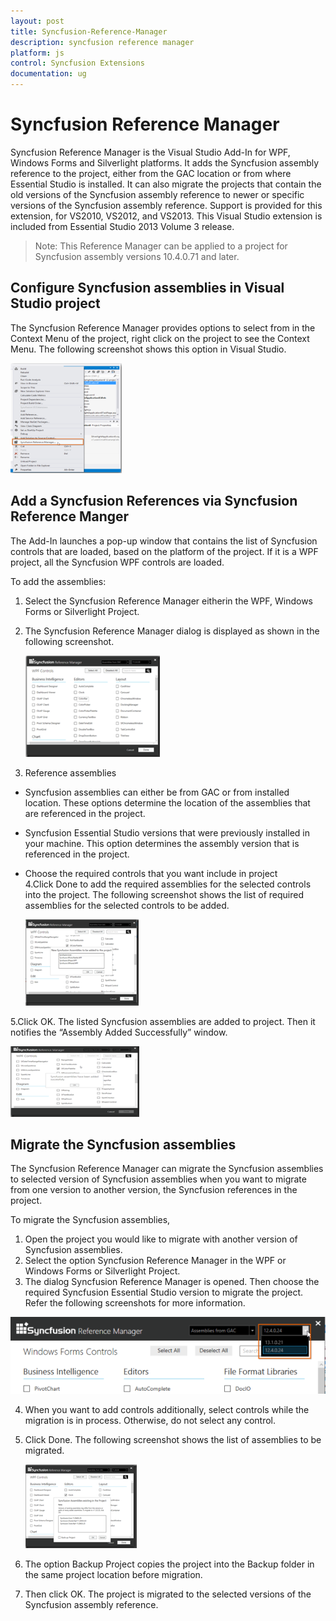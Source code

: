 ```yaml
---
layout: post
title: Syncfusion-Reference-Manager
description: syncfusion reference manager
platform: js
control: Syncfusion Extensions
documentation: ug
---
```


# Syncfusion Reference Manager


Syncfusion Reference Manager is the Visual Studio Add-In for WPF, Windows Forms and Silverlight platforms. It adds the Syncfusion assembly reference to the project, either from the GAC location or from where Essential Studio is installed. It can also migrate the projects that contain the old versions of the Syncfusion assembly reference to newer or specific versions of the Syncfusion assembly reference. Support is provided for this extension, for VS2010, VS2012, and VS2013. This Visual Studio extension is included from Essential Studio 2013 Volume 3 release.

> Note: This Reference Manager can be applied to a project for Syncfusion assembly versions 10.4.0.71 and later.


## Configure Syncfusion assemblies in Visual Studio project

The Syncfusion Reference Manager provides options to select from in the Context Menu of the project, right click on the project to see the Context Menu. The following screenshot shows this option in Visual Studio.   



![](Configure-Syncfusion-assemblies-in-Visual-Studio-project_images/Configure-Syncfusion-assemblies-in-Visual-Studio-project_img1.png)



## Add a Syncfusion References via Syncfusion Reference Manger

The Add-In launches a pop-up window that contains the list of Syncfusion controls that are loaded, based on the platform of the project. If it is a WPF project, all the Syncfusion WPF controls are loaded.

To add the assemblies:

1. Select the Syncfusion Reference Manager eitherin the WPF, Windows Forms or Silverlight Project.
2. The Syncfusion Reference Manager dialog is displayed as shown in the following screenshot.

   ![](Add-a-Syncfusion-References-via-Syncfusion-Reference-Manger_images/Add-a-Syncfusion-References-via-Syncfusion-Reference-Manger_img1.png)

3. Reference assemblies
* Syncfusion assemblies can either be from GAC or from installed location. These options determine the location of the assemblies that are referenced in the project.
* Syncfusion Essential Studio versions that were previously installed in your machine. This option determines the assembly version that is referenced in the project.
* Choose the required controls that you want include in project
4.Click Done to add the required assemblies for the selected controls into the project. The following screenshot shows the list of required assemblies for the selected controls to be added.

  ![](Add-a-Syncfusion-References-via-Syncfusion-Reference-Manger_images/Add-a-Syncfusion-References-via-Syncfusion-Reference-Manger_img2.png)

5.Click OK. The listed Syncfusion assemblies are added to project. Then it notifies the “Assembly Added Successfully” window.

  ![](Add-a-Syncfusion-References-via-Syncfusion-Reference-Manger_images/Add-a-Syncfusion-References-via-Syncfusion-Reference-Manger_img3.png)



## Migrate the Syncfusion assemblies

The Syncfusion Reference Manager can migrate the Syncfusion assemblies to selected version of Syncfusion assemblies when you want to migrate from one version to another version, the Syncfusion references in the project.

To migrate the Syncfusion assemblies,

1. Open the project you would like to migrate with another version of Syncfusion assemblies.
2. Select the option Syncfusion Reference Manager in the WPF or Windows Forms or Silverlight Project.
3. The dialog Syncfusion Reference Manager is opened. Then choose the required Syncfusion Essential Studio version to migrate the project. Refer the following screenshots for more information.

  ![](Migrate-the-Syncfusion-assemblies_images/Migrate-the-Syncfusion-assemblies_img1.png)



4. When you want to add controls additionally, select controls while the migration is in process. Otherwise, do not select any control.
5. Click Done. The following screenshot shows the list of assemblies to be migrated. 

   ![](Migrate-the-Syncfusion-assemblies_images/Migrate-the-Syncfusion-assemblies_img2.png)



6. The option Backup Project copies the project into the Backup folder in the same project location before migration.
7. Then click OK. The project is migrated to the selected versions of the Syncfusion assembly reference.





